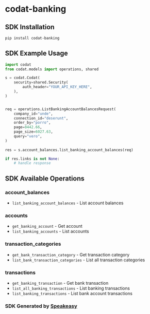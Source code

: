 # codat-banking

<!-- Start SDK Installation -->
## SDK Installation

```bash
pip install codat-banking
```
<!-- End SDK Installation -->

## SDK Example Usage
<!-- Start SDK Example Usage -->
```python
import codat
from codat.models import operations, shared

s = codat.Codat(
    security=shared.Security(
        auth_header="YOUR_API_KEY_HERE",
    ),
)


req = operations.ListBankingAccountBalancesRequest(
    company_id="unde",
    connection_id="deserunt",
    order_by="porro",
    page=8442.66,
    page_size=6027.63,
    query="vero",
)
    
res = s.account_balances.list_banking_account_balances(req)

if res.links is not None:
    # handle response
```
<!-- End SDK Example Usage -->

<!-- Start SDK Available Operations -->
## SDK Available Operations


### account_balances

* `list_banking_account_balances` - List account balances

### accounts

* `get_banking_account` - Get account
* `list_banking_accounts` - List accounts

### transaction_categories

* `get_bank_transaction_category` - Get transaction category
* `list_bank_transaction_categories` - List all transaction categories

### transactions

* `get_banking_transaction` - Get bank transaction
* `list_all_banking_transactions` - List banking transactions
* `list_banking_transactions` - List bank account transactions
<!-- End SDK Available Operations -->

### SDK Generated by [Speakeasy](https://docs.speakeasyapi.dev/docs/using-speakeasy/client-sdks)

